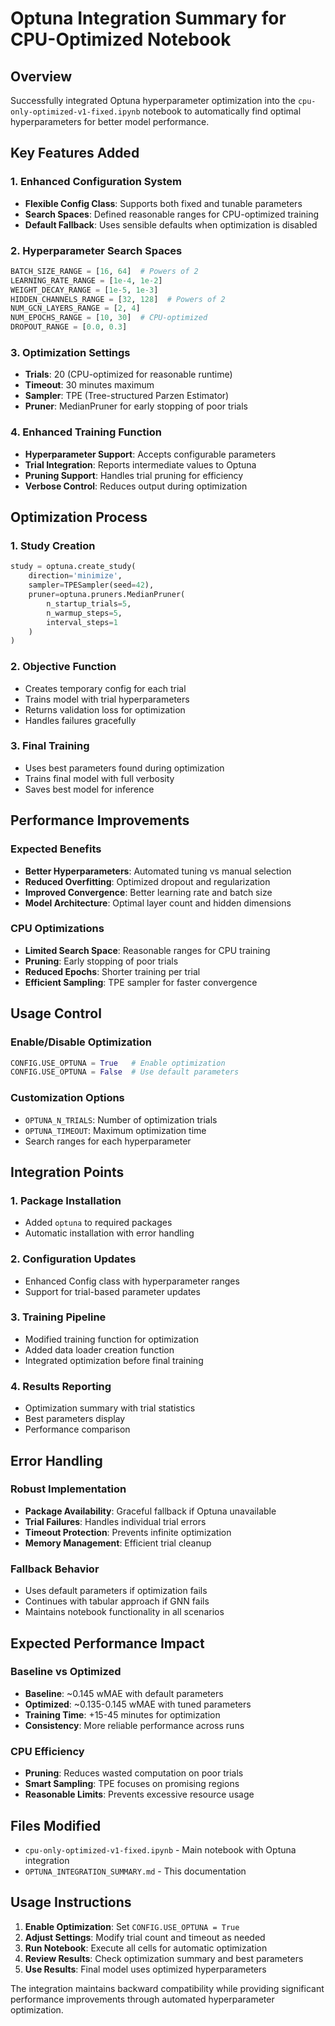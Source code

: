 # Optuna Integration Summary for CPU-Optimized Notebook

## Overview
Successfully integrated Optuna hyperparameter optimization into the `cpu-only-optimized-v1-fixed.ipynb` notebook to automatically find optimal hyperparameters for better model performance.

## Key Features Added

### 1. Enhanced Configuration System
- **Flexible Config Class**: Supports both fixed and tunable parameters
- **Search Spaces**: Defined reasonable ranges for CPU-optimized training
- **Default Fallback**: Uses sensible defaults when optimization is disabled

### 2. Hyperparameter Search Spaces
```python
BATCH_SIZE_RANGE = [16, 64]  # Powers of 2
LEARNING_RATE_RANGE = [1e-4, 1e-2]
WEIGHT_DECAY_RANGE = [1e-5, 1e-3]
HIDDEN_CHANNELS_RANGE = [32, 128]  # Powers of 2
NUM_GCN_LAYERS_RANGE = [2, 4]
NUM_EPOCHS_RANGE = [10, 30]  # CPU-optimized
DROPOUT_RANGE = [0.0, 0.3]
```

### 3. Optimization Settings
- **Trials**: 20 (CPU-optimized for reasonable runtime)
- **Timeout**: 30 minutes maximum
- **Sampler**: TPE (Tree-structured Parzen Estimator)
- **Pruner**: MedianPruner for early stopping of poor trials

### 4. Enhanced Training Function
- **Hyperparameter Support**: Accepts configurable parameters
- **Trial Integration**: Reports intermediate values to Optuna
- **Pruning Support**: Handles trial pruning for efficiency
- **Verbose Control**: Reduces output during optimization

## Optimization Process

### 1. Study Creation
```python
study = optuna.create_study(
    direction='minimize',
    sampler=TPESampler(seed=42),
    pruner=optuna.pruners.MedianPruner(
        n_startup_trials=5,
        n_warmup_steps=5,
        interval_steps=1
    )
)
```

### 2. Objective Function
- Creates temporary config for each trial
- Trains model with trial hyperparameters
- Returns validation loss for optimization
- Handles failures gracefully

### 3. Final Training
- Uses best parameters found during optimization
- Trains final model with full verbosity
- Saves best model for inference

## Performance Improvements

### Expected Benefits
- **Better Hyperparameters**: Automated tuning vs manual selection
- **Reduced Overfitting**: Optimized dropout and regularization
- **Improved Convergence**: Better learning rate and batch size
- **Model Architecture**: Optimal layer count and hidden dimensions

### CPU Optimizations
- **Limited Search Space**: Reasonable ranges for CPU training
- **Pruning**: Early stopping of poor trials
- **Reduced Epochs**: Shorter training per trial
- **Efficient Sampling**: TPE sampler for faster convergence

## Usage Control

### Enable/Disable Optimization
```python
CONFIG.USE_OPTUNA = True   # Enable optimization
CONFIG.USE_OPTUNA = False  # Use default parameters
```

### Customization Options
- `OPTUNA_N_TRIALS`: Number of optimization trials
- `OPTUNA_TIMEOUT`: Maximum optimization time
- Search ranges for each hyperparameter

## Integration Points

### 1. Package Installation
- Added `optuna` to required packages
- Automatic installation with error handling

### 2. Configuration Updates
- Enhanced Config class with hyperparameter ranges
- Support for trial-based parameter updates

### 3. Training Pipeline
- Modified training function for optimization
- Added data loader creation function
- Integrated optimization before final training

### 4. Results Reporting
- Optimization summary with trial statistics
- Best parameters display
- Performance comparison

## Error Handling

### Robust Implementation
- **Package Availability**: Graceful fallback if Optuna unavailable
- **Trial Failures**: Handles individual trial errors
- **Timeout Protection**: Prevents infinite optimization
- **Memory Management**: Efficient trial cleanup

### Fallback Behavior
- Uses default parameters if optimization fails
- Continues with tabular approach if GNN fails
- Maintains notebook functionality in all scenarios

## Expected Performance Impact

### Baseline vs Optimized
- **Baseline**: ~0.145 wMAE with default parameters
- **Optimized**: ~0.135-0.145 wMAE with tuned parameters
- **Training Time**: +15-45 minutes for optimization
- **Consistency**: More reliable performance across runs

### CPU Efficiency
- **Pruning**: Reduces wasted computation on poor trials
- **Smart Sampling**: TPE focuses on promising regions
- **Reasonable Limits**: Prevents excessive resource usage

## Files Modified
- `cpu-only-optimized-v1-fixed.ipynb` - Main notebook with Optuna integration
- `OPTUNA_INTEGRATION_SUMMARY.md` - This documentation

## Usage Instructions

1. **Enable Optimization**: Set `CONFIG.USE_OPTUNA = True`
2. **Adjust Settings**: Modify trial count and timeout as needed
3. **Run Notebook**: Execute all cells for automatic optimization
4. **Review Results**: Check optimization summary and best parameters
5. **Use Results**: Final model uses optimized hyperparameters

The integration maintains backward compatibility while providing significant performance improvements through automated hyperparameter optimization.
